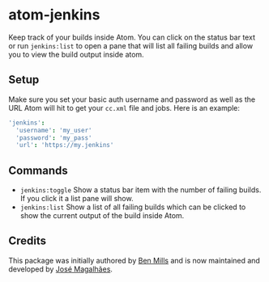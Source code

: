 # atom-jenkins

Keep track of your builds inside Atom. You can click on the status bar text or run `jenkins:list` to open a pane that will list all failing builds and allow you to view the build output inside atom.

## Setup

Make sure you set your basic auth username and password as well as the URL Atom will hit to get your `cc.xml` file and jobs. Here is an example:

```cson
'jenkins':
  'username': 'my_user'
  'password': 'my_pass'
  'url': 'https://my.jenkins'
```

## Commands

* `jenkins:toggle` Show a status bar item with the number of failing builds. If you click it a list pane will show.
* `jenkins:list` Show a list of all failing builds which can be clicked to show the current output of the build inside Atom.

## Credits

This package was initially authored by [Ben Mills](https://github.com/benmills) and is now maintained and developed by [José Magalhães](https://github.com/magalhas).

